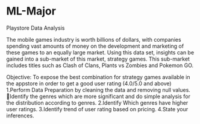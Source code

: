 # ML-Major
Playstore Data Analysis


The mobile games industry is worth billions of dollars, with companies spending vast amounts of money on the development and marketing of these games to an equally large market. Using this data set, insights can be gained into a sub-market of this market, strategy games. This sub-market includes titles such as Clash of Clans, Plants vs Zombies and Pokemon GO.

Objective: To expose the best combination for strategy games available in the appstore in order to get a good user rating (4.0/5.0 and above) 
1.Perform Data Preparation by cleaning the data and removing null values. Identify the genres which are more significant and do simple analysis for the distribution according to genres.
2.Identify Which genres have higher user ratings. 
3.Identify trend of user rating based on pricing.
4.State your inferences.
